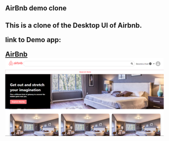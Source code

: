 <h2>AirBnb demo clone<h2>

<p>This is a clone of the Desktop UI of Airbnb.<p>
<p>link to Demo app:<p> <a href="https://airbnb-clone-v1-stark.web.app">AirBnb<a>

<img src="./airbnb.png" alt="HomePage">